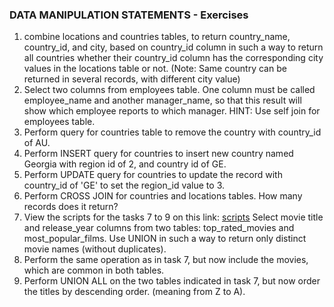 ### DATA MANIPULATION STATEMENTS - Exercises


1. combine locations and countries tables, to return country_name,
country_id, and city, based on country_id column in such
a way to return all countries whether their country_id column has
the corresponding city values in the locations table or not.
(Note: Same country can be returned in several records, with different city value)
2. Select two columns from employees table. One column must be
called employee_name and another manager_name, so that this result
will show which employee reports to which manager. 
HINT: Use self join for employees table.
3. Perform query for countries table to remove the country with country_id of AU.
4. Perform INSERT query for countries to insert new country named Georgia with
region id of 2, and country id of GE.
5. Perform UPDATE query for countries to update the record with country_id
of 'GE' to set the region_id value to 3.
6. Perform CROSS JOIN for countries and locations tables. How many records 
does it return?
7. View the scripts for the tasks 7 to 9 on this link: [scripts](https://git.epam.com/epm-cdp/global-java-foundation-program/java-courses/-/blob/main/relational_databases_for_devs/tasks/dml_task/scripts/task_scripts.md) 
Select movie title and release_year columns from two tables: 
top_rated_movies and most_popular_films. Use UNION in such a way to
return only distinct movie names (without duplicates).
8. Perform the same operation as in task 7, but now include the movies, which
are common in both tables.
9. Perform UNION ALL on the two tables indicated in task 7, but now
order the titles by descending order. (meaning from Z to A).
